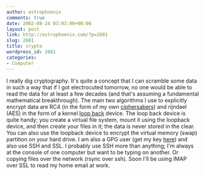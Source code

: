 ```yaml
---
author: astrophoenix
comments: true
date: 2002-08-24 03:03:00+00:00
layout: post
link: http://astrophoenix.com/?p=2681
slug: 2681
title: crypto
wordpress_id: 2681
categories:
- Computer
---
```


I really dig cryptography. It's quite a concept that I can scramble some data in such a way that if I got electrocuted tomorrow, no one would be able to read the data for at least a few decades (and that's assuming a fundamental mathematical breakthrough).  The main two algorithms I use to explicitly encrypt data are RC4 (in the form of my own [ciphersabers](http://ciphersaber.gurus.com)) and rijndael (AES) in the form of a kernel [loop back](http://loop-aes.sourceforge.net) device. The loop back device is quite handy; you create a virtual file system, mount it using the loopback device, and then create your files in it; the data is never stored in the clear. You can also use the loopback device to encrypt the virtual memory (swap) partition on your hard drive.  I am also a GPG user (get my key [here](http://www.desertsol.com/~kevin/keys.html)) and also use SSH and SSL. I probably use SSH more than anything; I'm always at the console of one computer but want to be typing on another. Or copying files over the network (rsync over ssh). Soon I'll be using IMAP over SSL to read my home email at work.
